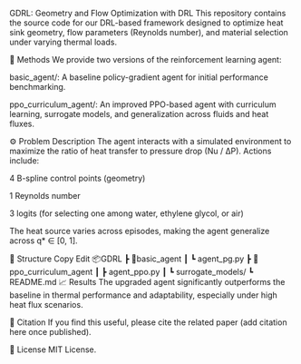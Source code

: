 GDRL: Geometry and Flow Optimization with DRL
This repository contains the source code for our DRL-based framework designed to optimize heat sink geometry, flow parameters (Reynolds number), and material selection under varying thermal loads.

🧠 Methods
We provide two versions of the reinforcement learning agent:

basic_agent/: A baseline policy-gradient agent for initial performance benchmarking.

ppo_curriculum_agent/: An improved PPO-based agent with curriculum learning, surrogate models, and generalization across fluids and heat fluxes.

⚙️ Problem Description
The agent interacts with a simulated environment to maximize the ratio of heat transfer to pressure drop (Nu / ΔP). Actions include:

4 B-spline control points (geometry)

1 Reynolds number

3 logits (for selecting one among water, ethylene glycol, or air)

The heat source varies across episodes, making the agent generalize across q* ∈ [0, 1].

📁 Structure
Copy
Edit
📦GDRL
 ┣ 📂basic_agent
 ┃ ┗ agent_pg.py
 ┣ 📂ppo_curriculum_agent
 ┃ ┣ agent_ppo.py
 ┃ ┗ surrogate_models/
 ┗ README.md
📈 Results
The upgraded agent significantly outperforms the baseline in thermal performance and adaptability, especially under high heat flux scenarios.

📜 Citation
If you find this useful, please cite the related paper (add citation here once published).

📎 License
MIT License.
